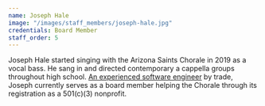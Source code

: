 ```yaml
---
name: Joseph Hale
image: "/images/staff_members/joseph-hale.jpg"
credentials: Board Member
staff_order: 5
---
```


Joseph Hale started singing with the Arizona Saints Chorale in 2019 as a vocal
bass. He sang in and directed contemporary a cappella groups throughout high
school. [An experienced software engineer](https://jhale.dev) by trade, Joseph
currently serves as a board member helping the Chorale through its registration
as a 501(c)(3) nonprofit. 